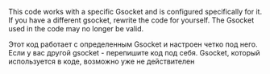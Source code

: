 This code works with a specific Gsocket and is configured specifically for it. If you have a different gsocket, rewrite the code for yourself.
The Gsocket used in the code may no longer be valid.


Этот код работает с определенным Gsocket и настроен четко под него. Если у вас другой gsocket - перепишите код под себя.
Gsocket, который используется в коде, возможно уже не действителен
